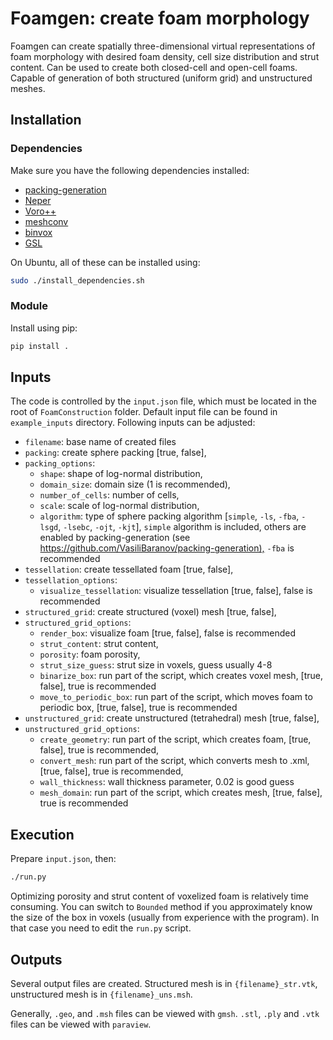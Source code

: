# Foamgen: create foam morphology

Foamgen can create spatially three-dimensional virtual representations of foam morphology with desired foam density, cell size distribution and strut content. Can be used to create both closed-cell and open-cell foams. Capable of generation of both structured (uniform grid) and unstructured meshes.

## Installation

### Dependencies

Make sure you have the following dependencies installed:

- [packing-generation](https://github.com/VasiliBaranov/packing-generation.git)
- [Neper](http://neper.sourceforge.net/index.html)
- [Voro++](http://math.lbl.gov/voro++/about.html)
- [meshconv](http://www.patrickmin.com/meshconv)
- [binvox](http://www.patrickmin.com/binvox/)
- [GSL](http://www.gnu.org/software/gsl/)

On Ubuntu, all of these can be installed using:

```bash
sudo ./install_dependencies.sh
```

### Module

Install using pip:

```bash
pip install .
```

## Inputs

The code is controlled by the `input.json` file, which must be located in the
root of `FoamConstruction` folder. Default input file can be found
in `example_inputs` directory. Following inputs can be adjusted:

- `filename`: base name of created files
- `packing`: create sphere packing [true, false],
- `packing_options`:
    - `shape`: shape of log-normal distribution,
    - `domain_size`: domain size (1 is recommended),
    - `number_of_cells`: number of cells,
    - `scale`: scale of log-normal distribution,
    - `algorithm`: type of sphere packing algorithm [`simple`, `-ls`, `-fba`, `-lsgd`, `-lsebc`, `-ojt`, `-kjt`], `simple` algorithm is included, others are enabled by packing-generation (see <https://github.com/VasiliBaranov/packing-generation),> `-fba` is recommended
- `tessellation`: create tessellated foam [true, false],
- `tessellation_options`:
    - `visualize_tessellation`: visualize tessellation [true, false], false is recommended
- `structured_grid`: create structured (voxel) mesh [true, false],
- `structured_grid_options`:
    - `render_box`: visualize foam [true, false], false is recommended
    - `strut_content`: strut content,
    - `porosity`: foam porosity,
    - `strut_size_guess`: strut size in voxels, guess usually 4-8
    - `binarize_box`: run part of the script, which creates voxel mesh, [true, false], true is recommended
    - `move_to_periodic_box`: run part of the script, which moves foam to periodic box, [true, false], true is recommended
- `unstructured_grid`: create unstructured (tetrahedral) mesh [true, false],
- `unstructured_grid_options`:
    - `create_geometry`: run part of the script, which creates foam, [true, false], true is recommended,
    - `convert_mesh`: run part of the script, which converts mesh to .xml, [true, false], true is recommended,
    - `wall_thickness`: wall thickness parameter, 0.02 is good guess
    - `mesh_domain`: run part of the script, which creates mesh, [true, false], true is recommended

## Execution

Prepare `input.json`, then:

```bash
./run.py
```

Optimizing porosity and strut content of voxelized foam is relatively time
consuming. You can switch to `Bounded` method if you approximately know the
size of the box in voxels (usually from experience with the program). In that
case you need to edit the `run.py` script.

## Outputs

Several output files are created. Structured mesh is in `{filename}_str.vtk`, unstructured mesh is in `{filename}_uns.msh`.

Generally, `.geo`, and `.msh` files can be viewed with `gmsh`. `.stl`, `.ply` and `.vtk`
files can be viewed with `paraview`.

